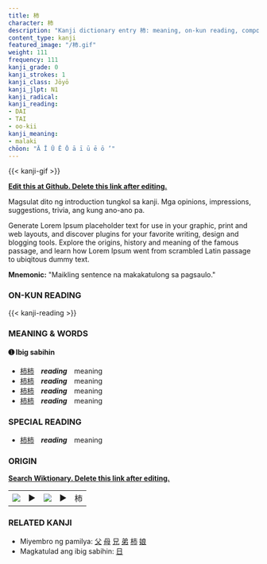 ```yaml
---
title: 柿
character: 柿
description: "Kanji dictionary entry 柿: meaning, on-kun reading, compounds, origin, related kanji"
content_type: kanji
featured_image: "/柿.gif"
weight: 111
frequency: 111
kanji_grade: 0
kanji_strokes: 1
kanji_class: Jōyō
kanji_jlpt: N1
kanji_radical: 
kanji_reading: 
- DAI
- TAI
- oo-kii
kanji_meaning:
- malaki
chōon: "Ā Ī Ū Ē Ō ā ī ū ē ō ’"
---
```

[//]: # (Don't edit the line below. Kanji animated GIF code is automatically generated.)
{{< kanji-gif >}}

[//]: # (Edit below this line.)

**[Edit this at Github. Delete this link after editing.](https://github.com/tim0g/tim/tree/main/content/kanji/柿/index.md)**

Magsulat dito ng introduction tungkol sa kanji. Mga opinions, impressions, suggestions, trivia, ang kung ano-ano pa.

Generate Lorem Ipsum placeholder text for use in your graphic, print and web layouts, and discover plugins for your favorite writing, design and blogging tools. Explore the origins, history and meaning of the famous passage, and learn how Lorem Ipsum went from scrambled Latin passage to ubiqitous dummy text.
 
**Mnemonic:** "Maikling sentence na makakatulong sa pagsaulo."

### ON-KUN READING

[//]: # (Don't edit the line below. ON-KUN READING code is automatically generated.)
{{< kanji-reading >}}

### MEANING & WORDS

#### ➊ **Ibig sabihin**
  - [柿](../柿)[柿](../柿)　***reading***　meaning
  - [柿](../柿)[柿](../柿)　***reading***　meaning
  - [柿](../柿)[柿](../柿)　***reading***　meaning
  - [柿](../柿)[柿](../柿)　***reading***　meaning

### SPECIAL READING
  - [柿](../柿)[柿](../柿)　***reading***　meaning

### ORIGIN

**[Search Wiktionary. Delete this link after editing.](https://wiktionary.org/wiki/柿)**
<table class="kanji-table"><tr><td>
<img src="60px-柿-bronze.svg.png">
</td><td>▶</td><td>
<img src="60px-柿-oracle.svg.png">
</td><td>▶</td>
<td class="kanji-origin">柿</td>
</tr></table>

### RELATED KANJI
- Miyembro ng pamilya: [父](../父) [母](../母) [兄](../兄) [弟](../弟) [柿](../柿) [娘](../娘)
- Magkatulad ang ibig sabihin: [日](../日)
